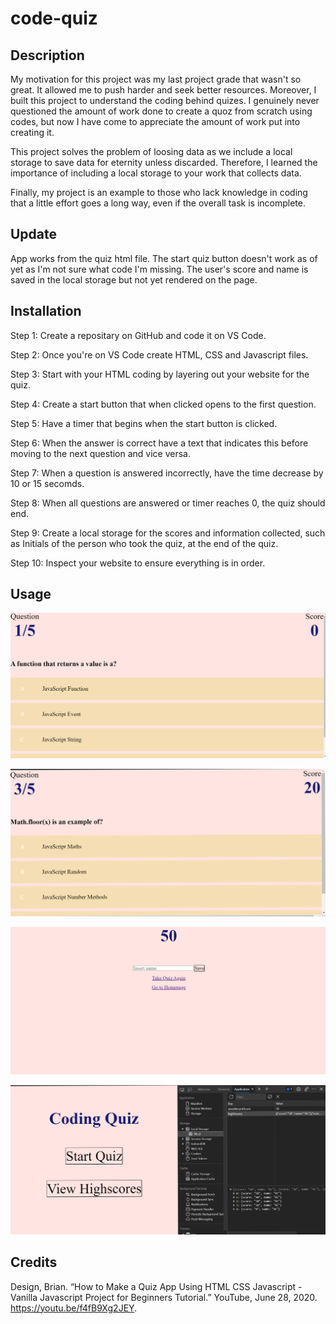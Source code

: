 # code-quiz

## Description

My motivation for this project was my last project grade that wasn't so great. It allowed me to push harder and seek better resources. Moreover, I built this project to understand the coding behind quizes. I genuinely never questioned the amount of work done to create a quoz from scratch using codes, but now I have come to appreciate the amount of work put into creating it. 

This project solves the problem of loosing data as we include a local storage to save data for eternity unless discarded. Therefore, I learned the importance of including a local storage to your work that collects data. 

Finally, my project is an example to those who lack knowledge in coding that a little effort goes a long way, even if the overall task is incomplete.

## Update

App works from the quiz html file. The start quiz button doesn't work as of yet as I'm not sure what code I'm missing. The user's score and name is saved in the local storage but not yet rendered on the page. 
## Installation

Step 1: Create a repositary on GitHub and code it on VS Code.

Step 2: Once you're on VS Code create HTML, CSS and Javascript files.

Step 3: Start with your HTML coding by layering out your website for the quiz.

Step 4: Create a start button that when clicked opens to the first question.

Step 5: Have a timer that begins when the start button is clicked.

Step 6: When the answer is correct have a text that indicates this before moving to the next question and vice versa.

Step 7: When a question is answered incorrectly, have the time decrease by 10 or 15 secomds.

Step 8: When all questions are answered or timer reaches 0, the quiz should end.

Step 9: Create a local storage for the scores and information collected, such as Initials of the person who took the quiz, at the end of the quiz.

Step 10: Inspect your website to ensure everything is in order.

## Usage

![Screenshot](Assets/quizpage.png)


![Screenshot](Assets/pointsperRightQuestion.png)


![Screenshot](Assets/Finishingpage.png)


![Screenshot](Assets/LocalStorage.png)

## Credits

Design, Brian. “How to Make a Quiz App Using HTML CSS Javascript - Vanilla Javascript Project for Beginners Tutorial.” YouTube, June 28, 2020. https://youtu.be/f4fB9Xg2JEY. 